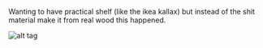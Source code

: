 Wanting to have practical shelf (like the ikea kallax) but instead
of the shit material make it from real wood this happened.

![alt tag](https://github.com/excogitation/generic_CAD/tree/master/Kallax_style_shelf_5x4.png)
